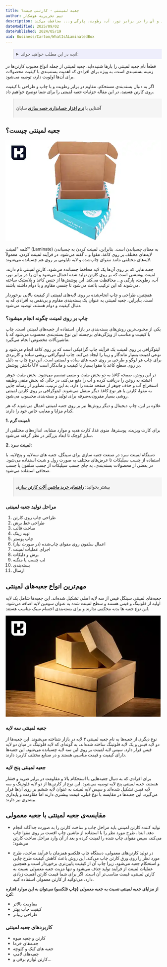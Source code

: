 ```yaml
---
title: جعبه لمینتی - کارتنی چیست؟
author: تیم تحریریه هوشکار
description: جعبه هایی که بر روی آن‌ها یک لایه محافظ چسبانده می‌شود، کارتن لمینتی نام دارند. لمینت پوششی است که بر روی کارتن تولید شده اعمال می‌شود و آن را در برابر نور، آب، رطوبت، پارگی و... محافظت می‌کند.
dateModified: 2025/09/02
datePublished: 2024/05/19
uid: Business/Carton/WhatIsALaminatedBox
---
```


<blockquote style="background-color:#eeeefc; padding:0.5rem">
<details>
  <summary>آنچه در این مطلب خواهید خواند:</summary>
  <ul>
    <li>جعبه لمینتی چیست؟</li>
    <li>چاپ بر روی لمینت چگونه انجام میشود؟</li>
    <li>مراحل تولید جعبه لمینتی</li>
    <li>مهم‌ترین انواع جعبه‌های لمینتی</li>
    <li>جعبه لمینتی سه لایه</li>
    <li>مقایسه‌ی جعبه لمینتی با کارتن معمولی</li>
    <li>کاربردهای جعبه لمینتی</li>
  </ul>
</details>
</blockquote>

قطعاً نام جعبه لمینتی را بارها شنیده‌اید. جعبه لمینتی از جمله انواع محبوب کارتن‌ها در زمینه بسته‌بندی است، به ویژه برای افرادی که اهمیت بسته‌بندی با کیفیت محصولات برای آن‌ها اولویت دارد، توصیه می‌شود.

اگر به دنبال بسته‌بندی مستحکم، مقاوم در برابر رطوبت و با چاپ و طراحی با کیفیت روی کارتن هستید، در این مقاله جزئیات جعبه لمینتی را برای شما توضیح خواهیم داد.
<blockquote style="background-color:#f5f5f5; padding:0.5rem">
<p><strong>آشنایی با <a href="https://www.hooshkar.com/Software/PrintingAndPackaging/Package/Box" target="_blank"> نرم افزار حسابداری جعبه سازی</a> سایان</p></strong></blockquote>

## جعبه لمینتی چیست؟

![جعبه لمینتی](./Images/LaminateBox.webp)

کلمه "لمینت" (Laminate) به معنای چسباندن است. بنابراین، لمینت کردن به چسباندن لایه‌های مختلف بر روی کاغذ، مقوا و... گفته می‌شود. در فرآیند لمینت کردن، معمولاً لایه‌های مختلفی مانند مقوای چاپ‌شده و لایه نایلونی بر روی هم چسبانده می‌شوند. 

جعبه هایی که بر روی آن‌ها یک لایه محافظ چسبانده می‌شود، کارتن لمینتی نام دارند. لمینت پوششی است که بر روی کارتن تولید شده اعمال می‌شود و آن را در برابر نور، آب، رطوبت، پارگی و... محافظت می‌کند. این پوشش‌ها از جنس کاغذ و پلاستیک ساخته می‌شوند که این ترکیب باعث می‌شود تا جنسی مقاوم و با دوام داشته باشند. 

همچنین، طراحی و چاپ انجام‌شده بر روی لایه‌های لمینتی از کیفیت بالایی برخوردار است. بنابراین، جعبه لمینتی به عنوان یک بسته‌بندی مقاوم و بی‌نقص به افرادی که به دنبال کیفیت و دوام هستند، توصیه می‌شود.

### چاپ بر روی لمینت چگونه انجام میشود؟
یکی از محبوب‌ترین روش‌های بسته‌بندی در بازار، استفاده از جعبه‌های لمینتی است. چاپ با کیفیت و مناسب از ویژگی‌های برجسته این نوع بسته‌بندی محسوب می‌شود که با ماشین‌آلات مخصوص انجام می‌گیرد. 

لیتوگرافی بر روی لمینت یک فرآیند چاپ گرافیکی است که بر روی کاغذ انجام می‌شود و نوعی لمینت بسیار ماندگار و زیبا را ایجاد می‌کند. چاپ لیتوگرافی روشی ساده و کاربردی برای چاپ هر لوگو و طرحی بر روی جعبه های ساده و لمینتی است. این نوع چاپ به دلیل داشتن پوشش UV بر روی سطح کاغذ یا مقوا بسیار با کیفیت و ماندگار است.

در این روش، صفحه کاغذ به دو بخش مثبت و منفی تقسیم می‌شود. بخش مثبت جوهر آغشته به روغن را دریافت کرده و آب را دفع می‌کند، در حالی که بخش منفی وظیفه استخراج آب و حذف جوهر از صفحه مثبت را دارد. به این ترتیب، تصاویر از رسانه چاپی به مقوا، کارتن یا هر نوع کاغذ دیگر منتقل می‌شوند. لیتوگرافی بر روی کارتن لمینتی روشی بسیار مقرون‌به‌صرفه برای تولید و بسته‌بندی محسوب می‌شود. 

علاوه بر این، چاپ دیجیتال و دیگر روش‌ها نیز بر روی جعبه لمینتی اعمال می‌شوند که هر کدام مزایا و معایب خاص خود را دارند.

**1. لمینت گرم:**

برای کارت ویزیت، پوسترها، منوی غذا، کارت هدیه و موارد مشابه، اندازه‌های مختلفی از سایز کوچک تا ابعاد بزرگتر در نظر گرفته می‌شود.

**2. لمینت سرد:**

دستگاه لمینت سرد در صنعت جعبه سازی برای سینگل، جعبه های سه‌لایه و پنج‌لایه، با استفاده از چسب سیلیکات تا عرض‌های مختلف به صورت رول و شیت استفاده می‌شود. در بعضی از محصولات بسته‌بندی، به جای چسب سیلیکات از چسب سلفون یا چسب صحافی استفاده می‌شود.

<blockquote style="background-color:#f5f5f5; padding:0.5rem">
<p><strong>بیشتر بخوانید: <a href="https://www.hooshkar.com/Wiki/Business/CartonIndustryMachinery" target="_blank">راهنمای خرید ماشین آلات کارتن سازی</a></p></strong></blockquote>

### مراحل تولید جعبه لمینتی

1.	طراحی چاپ روی کارتن
2.	طراحی خط برش
3.	ساخت قالب
4.	تهیه زینک
5.	چاپ پوستر
6.	اعمال سلفون روی مقوای چاپ‌شده (در صورت نیاز)
7.	اجرای عملیات لمینت
8.	برش و دایکات
9.	لب چسب یا منگنه
10.	بسته‌بندی
11.	ارسال

## مهم‌ترین انواع جعبه‌های لمینتی

جعبه‌های لمینتی سینگل فیس از سه لایه اصلی تشکیل شده‌اند. این جعبه‌ها شامل یک لایه اولیه از فلوتینگ و فیس هستند و سطح لمینت شده به عنوان سومین لایه اضافه می‌شود. این نوع جعبه ها بدنه محکمی ندارند و برای بسته‌بندی اجسام سبک مناسب هستند.

![انواع جعبه های لمینتی](./Images/TypesOfLaminatedBoxes.webp)

### جعبه لمینتی سه لایه

نوع دیگری از جعبه‌ها به نام جعبه لمینتی ۳ لایه در بازار شناخته می‌شوند. این جعبه‌ها از دو لایه فیس و یک لایه فلوتینگ ساخته شده‌اند، به گونه‌ای که لایه فلوتینگ در میان دو لایه فیس قرار دارد. سپس لایه لمینت بر روی این سه لایه چسبانده می‌شود. این جعبه‌ها دارای کیفیت و قیمت مناسبی هستند و در صنایع مختلف کاربرد دارند.

### جعبه لمینتی پنج لایه

برای افرادی که به دنبال جعبه‌هایی با استحکام بالا و مقاومت در برابر ضربه و فشار هستند، جعبه لمینتی پنج لایه توصیه می‌شود. این نوع از کارتن‌ها از دو لایه فلوتینگ و سه لایه فیس تشکیل شده‌اند و سپس لایه لمینت به عنوان لایه ششم بر روی آن‌ها قرار می‌گیرد. این جعبه‌ها در مقایسه با نوع قبلی، قیمت بیشتری دارند اما مقاومت و پایداری بیشتری نیز دارند.

## مقایسه‌ی جعبه لمینتی با جعبه معمولی

- تولید کننده کارتن لمینتی باید مراحل چاپ و ساخت کارتن را به صورت جداگانه انجام دهد. ابتدا، طرح مورد نظر را با استفاده از ماشین چاپ افست بر روی مقوا چاپ می‌کند، سپس مقوای چاپ شده را لمینت کرده و بعد از آن وارد مراحل ساخت کارتن می‌شود؛

- در تولید کارتن‌های معمولی، دستگاه چاپ فلکسو همزمان با فرآیند ساخت، طرح مورد نظر را روی ورق کارتن چاپ می‌کند.
این روش باعث کاهش کیفیت طرح چاپی و استحکام جعبه می‌شود، زیرا چاپ آن از کیفیت پایین‌تری برخوردار است و همچنین عملیات لمینت از فرآیند تولید حذف می‌شود و تنها مزیت جعبه معمولی نسبت به کارتن لمینتی، قیمت مناسب‌تر آن است. 
اگر برای شما قیمت کارتن اهمیت زیادی دارد، می‌توانید از کارتن معمولی استفاده کنید.

**از مزایای جعبه لمینتی نسبت به جعبه معمولی (چاپ فلکسو) می‌توان به این موارد اشاره کرد:**

- مقاومت بالاتر
-	کیفیت چاپ بهتر
-	طراحی زیباتر

### کاربردهای جعبه لمینتی

- کارتن و جعبه میوه
- جعبه‌های خرما
- جعبه های کیک و کلوچه
- جعبه‌های لامپ 
- کارتن لوازم برقی و...